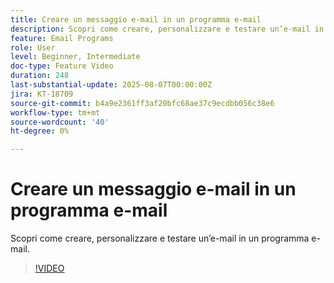 ```yaml
---
title: Creare un messaggio e-mail in un programma e-mail
description: Scopri come creare, personalizzare e testare un’e-mail in un programma e-mail.
feature: Email Programs
role: User
level: Beginner, Intermediate
doc-type: Feature Video
duration: 248
last-substantial-update: 2025-08-07T00:00:00Z
jira: KT-18709
source-git-commit: b4a9e2361ff3af20bfc68ae37c9ecdbb056c38e6
workflow-type: tm+mt
source-wordcount: '40'
ht-degree: 0%

---
```



# Creare un messaggio e-mail in un programma e-mail

Scopri come creare, personalizzare e testare un’e-mail in un programma e-mail.

>[!VIDEO](https://video.tv.adobe.com/v/3470630/?learn=on&enablevpops)
